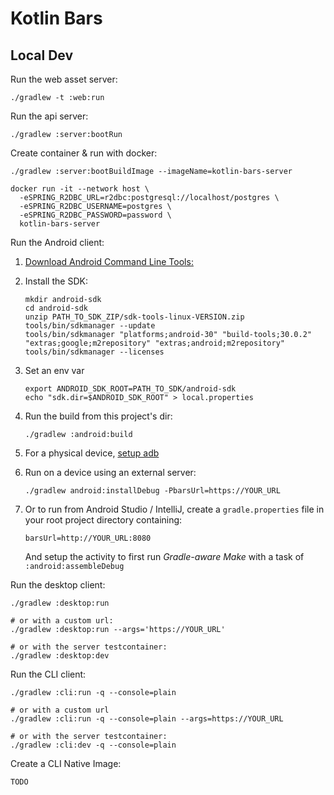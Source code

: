 # Kotlin Bars

<!-- [![Run on Google Cloud](https://deploy.cloud.run/button.png)](https://deploy.cloud.run) -->

## Local Dev

Run the web asset server:
```
./gradlew -t :web:run
```

Run the api server:
```
./gradlew :server:bootRun
```

Create container & run with docker:
```
./gradlew :server:bootBuildImage --imageName=kotlin-bars-server

docker run -it --network host \
  -eSPRING_R2DBC_URL=r2dbc:postgresql://localhost/postgres \
  -eSPRING_R2DBC_USERNAME=postgres \
  -eSPRING_R2DBC_PASSWORD=password \
  kotlin-bars-server
```

Run the Android client:

1. [Download Android Command Line Tools:](https://developer.android.com/studio)

1. Install the SDK:
    ```
    mkdir android-sdk
    cd android-sdk
    unzip PATH_TO_SDK_ZIP/sdk-tools-linux-VERSION.zip
    tools/bin/sdkmanager --update
    tools/bin/sdkmanager "platforms;android-30" "build-tools;30.0.2" "extras;google;m2repository" "extras;android;m2repository"
    tools/bin/sdkmanager --licenses
    ```

1. Set an env var
    ```
    export ANDROID_SDK_ROOT=PATH_TO_SDK/android-sdk
    echo "sdk.dir=$ANDROID_SDK_ROOT" > local.properties
    ```

1. Run the build from this project's dir:
    ```
    ./gradlew :android:build
    ```

1. For a physical device, [setup adb](https://developer.android.com/studio/run/device)

1. Run on a device using an external server:
    ```
    ./gradlew android:installDebug -PbarsUrl=https://YOUR_URL
    ```

1. Or to run from Android Studio / IntelliJ, create a `gradle.properties` file in your root project directory containing:
    ```
    barsUrl=http://YOUR_URL:8080
    ```

   And setup the activity to first run *Gradle-aware Make* with a task of `:android:assembleDebug`

Run the desktop client:
```
./gradlew :desktop:run

# or with a custom url:
./gradlew :desktop:run --args='https://YOUR_URL'

# or with the server testcontainer:
./gradlew :desktop:dev
```

Run the CLI client:
```
./gradlew :cli:run -q --console=plain

# or with a custom url
./gradlew :cli:run -q --console=plain --args=https://YOUR_URL

# or with the server testcontainer:
./gradlew :cli:dev -q --console=plain
```

Create a CLI Native Image:
```
TODO
```
